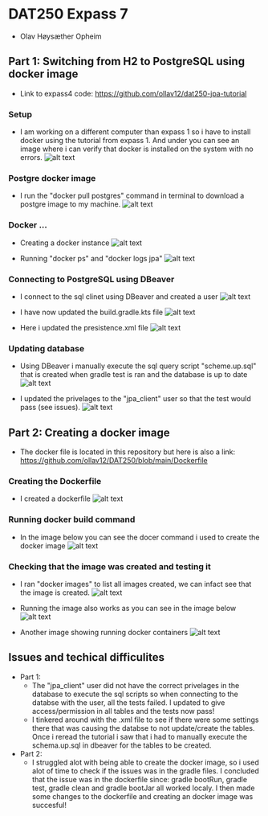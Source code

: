 # DAT250 Expass 7
- Olav Høysæther Opheim

## Part 1: Switching from H2 to PostgreSQL using docker image 
- Link to expass4 code: https://github.com/ollav12/dat250-jpa-tutorial

### Setup
- I am working on a different computer than expass 1 so i have to install docker using the tutorial from expass 1. And under you can see an image where i can verify that docker is installed on the system with no errors.
![alt text](image-24.png)

### Postgre docker image
- I run the "docker pull postgres" command in terminal to download a postgre image to my machine.
![alt text](image-25.png)

### Docker ...
- Creating a docker instance
![alt text](image-26.png) 

- Running "docker ps" and "docker logs jpa"
![alt text](image-27.png)

### Connecting to PostgreSQL using DBeaver
- I connect to the sql clinet using DBeaver and created a user
![alt text](image-28.png)

- I have now updated the build.gradle.kts file
![alt text](image-29.png)

- Here i updated the presistence.xml file
![alt text](image-30.png)

### Updating database
- Using DBeaver i manually execute the sql query script "scheme.up.sql" that is created when gradle test is ran and the database is up to date
![alt text](image-31.png)

- I updated the privelages to the "jpa_client" user so that the test would pass (see issues).
![alt text](image-32.png)

## Part 2: Creating a docker image
- The docker file is located in this repository but here is also a link: https://github.com/ollav12/DAT250/blob/main/Dockerfile

### Creating the Dockerfile
- I created a dockerfile
![alt text](image-34.png)

### Running docker build command
- In the image below you can see the docer command i used to create the docker image
![alt text](image-33.png)

### Checking that the image was created and testing it
- I ran "docker images" to list all images created, we can infact see that the image is created.
![alt text](image-35.png)

- Running the image also works as you can see in the image below
![alt text](image-36.png) 

- Another image showing running docker containers
![alt text](image-37.png)

## Issues and techical difficulites
- Part 1:
    - The "jpa_client" user did not have the correct privelages in the database to execute the sql scripts so when connecting to the databse with the user, all the tests failed. I updated to give access/permission in all tables and the tests now pass!
    - I tinkered around with the .xml file to see if there were some settings there that was causing the databse to not update/create the tables. Once i reread the tutorial i saw that i had to manually execute the schema.up.sql in dbeaver for the tables to be created.
- Part 2:
    - I struggled alot with being able to create the docker image, so i used alot of time to check if the issues was in the gradle files. I concluded that the issue was in the dockerfile since: gradle bootRun, gradle test, gradle clean and gradle bootJar all worked localy. I then made some changes to the dockerfile and creating an docker image was succesful!